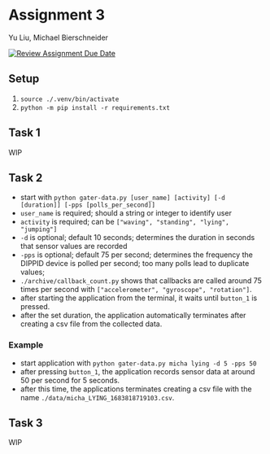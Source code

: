 # Assignment 3

Yu Liu, Michael Bierschneider

[![Review Assignment Due Date](https://classroom.github.com/assets/deadline-readme-button-24ddc0f5d75046c5622901739e7c5dd533143b0c8e959d652212380cedb1ea36.svg)](https://classroom.github.com/a/5mFcHVfA)

## Setup

1. `source ./.venv/bin/activate`
2. `python -m pip install -r requirements.txt`

## Task 1

WIP

## Task 2

- start with `python gater-data.py [user_name] [activity] [-d [duration]] [-pps [polls_per_second]]`
- `user_name` is required; should a string or integer to identify user
- `activity` is required; can be `["waving", "standing", "lying", "jumping"]`
- `-d` is optional; default 10 seconds; determines the duration in seconds that sensor values are recorded
- `-pps` is optional; default 75 per second; determines the frequency the DIPPID device is polled per second; too many polls lead to duplicate values;
- `./archive/callback_count.py` shows that callbacks are called around 75 times per second with `["accelerometer", "gyroscope", "rotation"]`.
- after starting the application from the terminal, it waits until `button_1` is pressed.
- after the set duration, the application automatically terminates after creating a csv file from the collected data.

### Example

- start application with `python gater-data.py micha lying -d 5 -pps 50`
- after pressing `button_1`, the application records sensor data at around 50 per second for 5 seconds.
- after this time, the applications terminates creating a csv file with the name `./data/micha_LYING_1683818719103.csv`.

## Task 3

WIP
